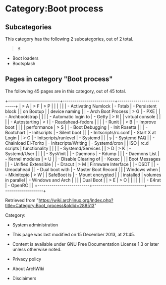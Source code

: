 Category:Boot process
=====================

Subcategories
-------------

This category has the following 2 subcategories, out of 2 total.

> B

-   Boot loaders
-   Bootsplash

Pages in category "Boot process"
--------------------------------

The following 45 pages are in this category, out of 45 total.

+--------------------------+--------------------------+--------------------------+
| > A                      | > F                      | > P                      |
|                          |                          |                          |
| -   Activating Numlock   | -   Fstab                | -   Persistent block     |
|     on Bootup            |                          |     device naming        |
| -   Arch Boot Process    | > G                      | -   PXE                  |
| -   Archbootstrap        |                          |                          |
| -   Automatic login to   | -   Getty                | > R                      |
|     virtual console      |                          |                          |
| -   Autostarting         | > I                      | -   Readahead-fedora     |
|                          |                          | -   Runit                |
| > B                      | -   Improve boot         |                          |
|                          |     performance          | > S                      |
| -   Boot Debugging       | -   Init Rosetta         |                          |
| -   Bootchart            | -   Initscripts          | -   Silent boot          |
|                          | -   Initscripts/rc.conf  | -   Start X at Login     |
| > C                      | -   Initscripts/runlevel | -   Systemd              |
|                          | s                        | -   Systemd FAQ          |
| -   Chainload El-Torito  | -   Initscripts/Writing  | -   Systemd/cron         |
|     ISO                  |     rc.d scripts         |     functionality        |
|                          |                          | -   Systemd/Services     |
| > D                      | > K                      | -   Systemd/User         |
|                          |                          | -   SysVinit             |
| -   Daemons              | -   Kdump                |                          |
| -   Daemons List         | -   Kernel modules       | > U                      |
| -   Disable Clearing of  | -   Kexec                |                          |
|     Boot Messages        |                          | -   Unified Extensible   |
| -   Dracut               | > M                      |     Firmware Interface   |
| -   DSDT                 |                          | -   Ureadahead           |
| -   Dual boot with       | -   Master Boot Record   |                          |
|     Windows when         | -   Mkinitcpio           | > W                      |
|     SafeBoot is          | -   Mount encrypted      |                          |
|     installed            |     volumes in parallel  | -   Windows and Arch     |
|                          |                          |     Dual Boot            |
| > E                      | > O                      |                          |
|                          |                          |                          |
| -   E4rat                | -   OpenRC               |                          |
+--------------------------+--------------------------+--------------------------+

Retrieved from
"https://wiki.archlinux.org/index.php?title=Category:Boot_process&oldid=288513"

Category:

-   System administration

-   This page was last modified on 15 December 2013, at 21:45.
-   Content is available under GNU Free Documentation License 1.3 or
    later unless otherwise noted.
-   Privacy policy
-   About ArchWiki
-   Disclaimers
